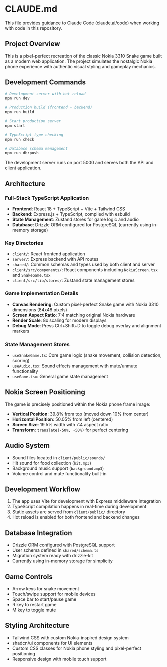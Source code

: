 # CLAUDE.md

This file provides guidance to Claude Code (claude.ai/code) when working with code in this repository.

## Project Overview

This is a pixel-perfect recreation of the classic Nokia 3310 Snake game built as a modern web application. The project simulates the nostalgic Nokia phone experience with authentic visual styling and gameplay mechanics.

## Development Commands

```bash
# Development server with hot reload
npm run dev

# Production build (frontend + backend)
npm run build

# Start production server
npm start

# TypeScript type checking
npm run check

# Database schema management
npm run db:push
```

The development server runs on port 5000 and serves both the API and client application.

## Architecture

### Full-Stack TypeScript Application
- **Frontend**: React 18 + TypeScript + Vite + Tailwind CSS
- **Backend**: Express.js + TypeScript, compiled with esbuild
- **State Management**: Zustand stores for game logic and audio
- **Database**: Drizzle ORM configured for PostgreSQL (currently using in-memory storage)

### Key Directories
- `client/`: React frontend application
- `server/`: Express backend with API routes
- `shared/`: Common schemas and types used by both client and server
- `client/src/components/`: React components including `NokiaScreen.tsx` and `SnakeGame.tsx`
- `client/src/lib/stores/`: Zustand state management stores

### Game Implementation Details
- **Canvas Rendering**: Custom pixel-perfect Snake game with Nokia 3310 dimensions (84x48 pixels)
- **Screen Aspect Ratio**: 7:4 matching original Nokia hardware
- **Render Scale**: 8x scaling for modern displays
- **Debug Mode**: Press Ctrl+Shift+D to toggle debug overlay and alignment markers

### State Management Stores
- `useSnakeGame.ts`: Core game logic (snake movement, collision detection, scoring)
- `useAudio.tsx`: Sound effects management with mute/unmute functionality
- `useGame.tsx`: General game state management

## Nokia Screen Positioning
The game is precisely positioned within the Nokia phone frame image:
- **Vertical Position**: 39.8% from top (moved down 10% from center)
- **Horizontal Position**: 50.05% from left (centered)
- **Screen Size**: 19.5% width with 7:4 aspect ratio
- **Transform**: `translate(-50%, -50%)` for perfect centering

## Audio System
- Sound files located in `client/public/sounds/`
- Hit sound for food collection (`hit.mp3`)
- Background music support (`background.mp3`)
- Volume control and mute functionality built-in

## Development Workflow
1. The app uses Vite for development with Express middleware integration
2. TypeScript compilation happens in real-time during development
3. Static assets are served from `client/public/` directory
4. Hot reload is enabled for both frontend and backend changes

## Database Integration
- Drizzle ORM configured with PostgreSQL support
- User schema defined in `shared/schema.ts`
- Migration system ready with drizzle-kit
- Currently using in-memory storage for simplicity

## Game Controls
- Arrow keys for snake movement
- Touch/swipe support for mobile devices
- Space bar to start/pause game
- R key to restart game
- M key to toggle mute

## Styling Architecture
- Tailwind CSS with custom Nokia-inspired design system
- shadcn/ui components for UI elements
- Custom CSS classes for Nokia phone styling and pixel-perfect positioning
- Responsive design with mobile touch support